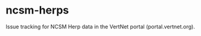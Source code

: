 ncsm-herps
==========

Issue tracking for NCSM Herp data in the VertNet portal (portal.vertnet.org).
